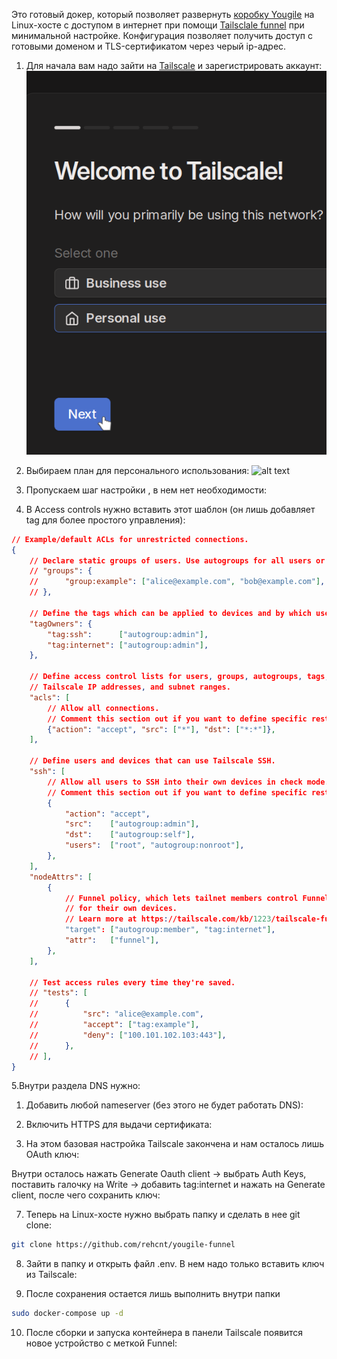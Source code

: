 Это готовый докер, который позволяет развернуть [коробку Yougile](https://ru.yougile.com/self-hosted) на Linux-хосте с доступом в интернет 
при помощи [Tailsclale funnel](https://tailscale.com/kb/1223/funnel) при минимальной настройке. Конфигурация позволяет получить доступ с готовыми доменом и 
TLS-сертификатом через черый ip-адрес. 

1. Для начала вам надо зайти на [Tailscale](https://tailscale.com/) и зарегистрировать аккаунт:
![alt text](image.png)

2. Выбираем план для персонального использования:
![alt text](image-2.png)

3. Пропускаем шаг настройки , в нем нет необходимости:


4. В Access controls нужно вставить этот шаблон (он лишь добавляет tag для более простого управления):

```json
// Example/default ACLs for unrestricted connections.
{
	// Declare static groups of users. Use autogroups for all users or users with a specific role.
	// "groups": {
	//  	"group:example": ["alice@example.com", "bob@example.com"],
	// },

	// Define the tags which can be applied to devices and by which users.
	"tagOwners": {
		"tag:ssh":      ["autogroup:admin"],
		"tag:internet": ["autogroup:admin"],
	},

	// Define access control lists for users, groups, autogroups, tags,
	// Tailscale IP addresses, and subnet ranges.
	"acls": [
		// Allow all connections.
		// Comment this section out if you want to define specific restrictions.
		{"action": "accept", "src": ["*"], "dst": ["*:*"]},
	],

	// Define users and devices that can use Tailscale SSH.
	"ssh": [
		// Allow all users to SSH into their own devices in check mode.
		// Comment this section out if you want to define specific restrictions.
		{
			"action": "accept",
			"src":    ["autogroup:admin"],
			"dst":    ["autogroup:self"],
			"users":  ["root", "autogroup:nonroot"],
		},
	],
	"nodeAttrs": [
		{
			// Funnel policy, which lets tailnet members control Funnel
			// for their own devices.
			// Learn more at https://tailscale.com/kb/1223/tailscale-funnel/
			"target": ["autogroup:member", "tag:internet"],
			"attr":   ["funnel"],
		},
	],

	// Test access rules every time they're saved.
	// "tests": [
	//  	{
	//  		"src": "alice@example.com",
	//  		"accept": ["tag:example"],
	//  		"deny": ["100.101.102.103:443"],
	//  	},
	// ],
}

```

5.Внутри раздела DNS нужно:
1. Добавить любой nameserver (без этого не будет работать DNS):

2. Включить HTTPS для выдачи сертификата:

6. На этом базовая настройка Tailscale закончена и нам осталось лишь OAuth ключ:

Внутри осталось нажать Generate Oauth client → выбрать Auth Keys, поставить галочку на Write → добавить tag:internet и нажать на Generate client, после чего сохранить ключ:

7. Теперь на Linux-хосте нужно выбрать папку и сделать в нее git clone:

```bash
git clone https://github.com/rehcnt/yougile-funnel
```

8. Зайти в папку и открыть файл .env. В нем надо только вставить ключ из Tailscale:

9. После сохранения остается лишь выполнить внутри папки 
```bash
sudo docker-compose up -d
```

10. После сборки и запуска контейнера в панели Tailscale появится новое устройство с меткой Funnel:


